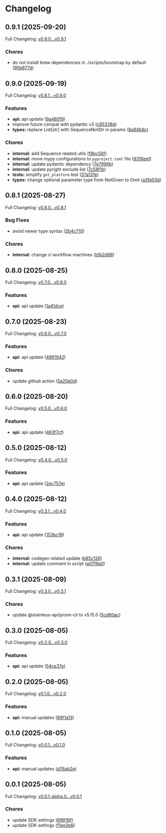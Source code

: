 # Changelog

## 0.9.1 (2025-09-20)

Full Changelog: [v0.9.0...v0.9.1](https://github.com/evrimai/cartography-client/compare/v0.9.0...v0.9.1)

### Chores

* do not install brew dependencies in ./scripts/bootstrap by default ([95b877d](https://github.com/evrimai/cartography-client/commit/95b877d88330c2e1d04cb4c65c4b694ccfba710e))

## 0.9.0 (2025-09-19)

Full Changelog: [v0.8.1...v0.9.0](https://github.com/evrimai/cartography-client/compare/v0.8.1...v0.9.0)

### Features

* **api:** api update ([9a480f9](https://github.com/evrimai/cartography-client/commit/9a480f9ae3e1740836587c43321ab86e37102b69))
* improve future compat with pydantic v3 ([c85338d](https://github.com/evrimai/cartography-client/commit/c85338d505acb8984563bd8211097ffd85fbfaad))
* **types:** replace List[str] with SequenceNotStr in params ([8a84b9c](https://github.com/evrimai/cartography-client/commit/8a84b9ca21a7e04cd703d72b67b0b4361ee43474))


### Chores

* **internal:** add Sequence related utils ([f8bc56f](https://github.com/evrimai/cartography-client/commit/f8bc56f11eee087e94fa809619d1ed99686376f6))
* **internal:** move mypy configurations to `pyproject.toml` file ([8316eef](https://github.com/evrimai/cartography-client/commit/8316eef3600753d76d18ba9901aef5db73c9e318))
* **internal:** update pydantic dependency ([7e7996b](https://github.com/evrimai/cartography-client/commit/7e7996be107571e0b6f73c7adda69bb69011bdfe))
* **internal:** update pyright exclude list ([7c58f1b](https://github.com/evrimai/cartography-client/commit/7c58f1b8a9657a72b66d1d44a7de96deb333a132))
* **tests:** simplify `get_platform` test ([37a131e](https://github.com/evrimai/cartography-client/commit/37a131ec48cc3a08e024789bb68e4ad0d829c690))
* **types:** change optional parameter type from NotGiven to Omit ([a3fe03d](https://github.com/evrimai/cartography-client/commit/a3fe03da7fd242b930beeb2d41f0b34bc19c7749))

## 0.8.1 (2025-08-27)

Full Changelog: [v0.8.0...v0.8.1](https://github.com/evrimai/cartography-client/compare/v0.8.0...v0.8.1)

### Bug Fixes

* avoid newer type syntax ([2b4c710](https://github.com/evrimai/cartography-client/commit/2b4c710297b5d4b7f233c7e868933d508f47afa2))


### Chores

* **internal:** change ci workflow machines ([b1b2d68](https://github.com/evrimai/cartography-client/commit/b1b2d68da44ce55d83cf66a32c01cbc141d5c5fd))

## 0.8.0 (2025-08-25)

Full Changelog: [v0.7.0...v0.8.0](https://github.com/evrimai/cartography-client/compare/v0.7.0...v0.8.0)

### Features

* **api:** api update ([1a41dce](https://github.com/evrimai/cartography-client/commit/1a41dce5f3515b85d5e12fa3be3ae24331fb49a3))

## 0.7.0 (2025-08-23)

Full Changelog: [v0.6.0...v0.7.0](https://github.com/evrimai/cartography-client/compare/v0.6.0...v0.7.0)

### Features

* **api:** api update ([4991942](https://github.com/evrimai/cartography-client/commit/4991942007689cf9ce15a562b7b7346c7c6d4554))


### Chores

* update github action ([5a20e0d](https://github.com/evrimai/cartography-client/commit/5a20e0d72f059a5375b023aa099ad42712ad6468))

## 0.6.0 (2025-08-20)

Full Changelog: [v0.5.0...v0.6.0](https://github.com/evrimai/cartography-client/compare/v0.5.0...v0.6.0)

### Features

* **api:** api update ([463f7cf](https://github.com/evrimai/cartography-client/commit/463f7cf4912d177044712520fb2310c13367912e))

## 0.5.0 (2025-08-12)

Full Changelog: [v0.4.0...v0.5.0](https://github.com/evrimai/cartography-client/compare/v0.4.0...v0.5.0)

### Features

* **api:** api update ([2ec757e](https://github.com/evrimai/cartography-client/commit/2ec757e00ad59797ba75e34be63bb185471a32c2))

## 0.4.0 (2025-08-12)

Full Changelog: [v0.3.1...v0.4.0](https://github.com/evrimai/cartography-client/compare/v0.3.1...v0.4.0)

### Features

* **api:** api update ([153bc19](https://github.com/evrimai/cartography-client/commit/153bc192d14eb79fdfa4f145993aebbf15e5c36d))


### Chores

* **internal:** codegen related update ([b85c126](https://github.com/evrimai/cartography-client/commit/b85c12659f0b39c6199de08fe7056c7e99b1f02c))
* **internal:** update comment in script ([a07f9a0](https://github.com/evrimai/cartography-client/commit/a07f9a0d031cd204b36c9809aa836a41141e1f75))

## 0.3.1 (2025-08-09)

Full Changelog: [v0.3.0...v0.3.1](https://github.com/evrimai/cartography-client/compare/v0.3.0...v0.3.1)

### Chores

* update @stainless-api/prism-cli to v5.15.0 ([5cd60ac](https://github.com/evrimai/cartography-client/commit/5cd60acb8f0654f9b86003f311aaeab26c0a63aa))

## 0.3.0 (2025-08-05)

Full Changelog: [v0.2.0...v0.3.0](https://github.com/evrimai/cartography-client/compare/v0.2.0...v0.3.0)

### Features

* **api:** api update ([54ce37e](https://github.com/evrimai/cartography-client/commit/54ce37edecc328ec401a24e9ef4c8631086a2e23))

## 0.2.0 (2025-08-05)

Full Changelog: [v0.1.0...v0.2.0](https://github.com/evrimai/cartography-client/compare/v0.1.0...v0.2.0)

### Features

* **api:** manual updates ([99f1a13](https://github.com/evrimai/cartography-client/commit/99f1a133c89c4ed7d5fba0836aad152c775d8274))

## 0.1.0 (2025-08-05)

Full Changelog: [v0.0.1...v0.1.0](https://github.com/evrimai/cartography-client/compare/v0.0.1...v0.1.0)

### Features

* **api:** manual updates ([d76ab2e](https://github.com/evrimai/cartography-client/commit/d76ab2e066b6aeda4e772d8d56bd06bb934bba20))

## 0.0.1 (2025-08-05)

Full Changelog: [v0.0.1-alpha.0...v0.0.1](https://github.com/evrimai/cartography-client/compare/v0.0.1-alpha.0...v0.0.1)

### Chores

* update SDK settings ([6f6f16f](https://github.com/evrimai/cartography-client/commit/6f6f16ff247068a3c7a634f0846bb8efc7fec0e9))
* update SDK settings ([f1ee3e6](https://github.com/evrimai/cartography-client/commit/f1ee3e6f47aaade030da77c1864e42054adee06c))
